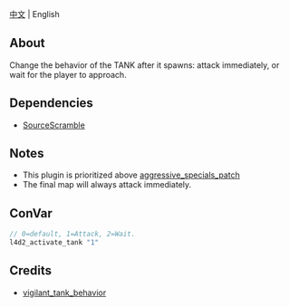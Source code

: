 [中文](./README.md) | English

## About
Change the behavior of the TANK after it spawns: attack immediately, or wait for the player to approach.

## Dependencies
- [SourceScramble](https://github.com/nosoop/SMExt-SourceScramble)

## Notes
- This plugin is prioritized above [aggressive_specials_patch](https://github.com/fdxx/l4d2_plugins/tree/main/aggresive_specials_patch)
- The final map will always attack immediately.

## ConVar
```c
// 0=default, 1=Attack, 2=Wait.
l4d2_activate_tank "1"
```

## Credits
- [vigilant_tank_behavior](https://forums.alliedmods.net/showthread.php?t=334690) 
